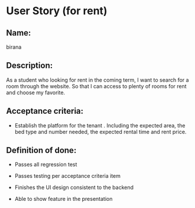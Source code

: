 User Story (for rent)
====


Name:
----
birana


Description:
---- 
As a student who looking for rent in the coming term, I want to search for a room through the website. So that I can access to plenty of rooms for rent and choose my favorite. 


Acceptance criteria:
----
* Establish the  platform for the tenant . Including the expected area, the bed type and number needed, the expected rental time and rent price.


Definition of done:
----
* Passes all regression test 

* Passes testing per acceptance criteria item 

* Finishes the UI design consistent to the backend 

* Able to show feature in the presentation 

